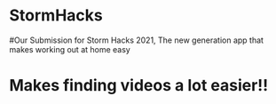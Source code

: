 # StormHacks
#Our Submission for Storm Hacks 2021, The new generation app that makes working out at home easy
# Makes finding videos a lot easier!!
